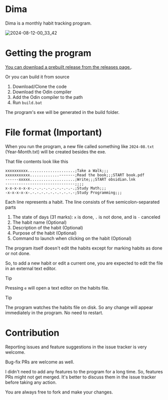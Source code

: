 # Dima

Dima is a monthly habit tracking program.

![2024-08-12-00_33_42](https://github.com/user-attachments/assets/37dae771-f83f-4cfd-bfdb-9053b0f1aa28)



# Getting the program

[You can download a prebuilt release from the releases page.](https://github.com/thabetx/dima/releases).

Or you can build it from source
1. Download/Clone the code
2. Download the Odin compiler
3. Add the Odin compiler to the path
4. Run `build.bat`

The program's exe will be generated in the build folder.

# File format (Important)
When you run the program, a new file called something like `2024-08.txt` (Year-Month.txt) will be created besides the exe.

That file contents look like this
```
xxxxxxxxxx.....................;Take a Walk;;;
xxxxxxxxxxx.............-------;Read the book;;;START book.pdf
------xxxxx....................;Write;;;START obsidian.lnk
-------------------------------;;;;
x-x-x-x-x-x-.-.-.-.-.-.-.-.-.-.;Study Math;;;
-x-x-x-x-x-.-.-.-.-.-.-.-.-.-.-;Study Programming;;;
```

Each line represents a habit. The line consists of five semicolon-separated parts
1. The state of days (31 marks): `x` is done, `.` is not done, and is `-` canceled
2. The habit name (Optional)
3. Description of the habit (Optional)
4. Purpose of the habit (Optional)
5. Command to launch when clicking on the habit (Optional)

The program itself doesn't edit the habits except for marking habits as done or not done.

So, to add a new habit or edit a current one, you are expected to edit the file in an external text editor.

> [!Tip]
> Pressing `e` will open a text editor on the habits file.

> [!Tip]
> The program watches the habits file on disk. So any change will appear immediately in the program. No need to restart.

# Contribution
Reporting issues and feature suggestions in the issue tracker is very welcome.

Bug-fix PRs are welcome as well.

I didn't need to add any features to the program for a long time. So, features PRs might not get merged. It's better to discuss them in the issue tracker before taking any action.

You are always free to fork and make your changes.
